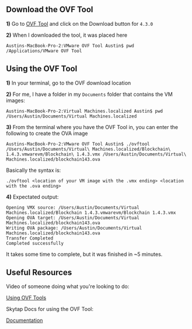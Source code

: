 Download the OVF Tool
--------------------------

**1)** Go to [OVF Tool](https://code.vmware.com/web/tool/4.3.0/ovf) and click on the Download button for `4.3.0`

**2)** When I downloaded the tool, it was placed here

```
Austins-MacBook-Pro-2:VMware OVF Tool Austin$ pwd
/Applications/VMware OVF Tool
```

Using the OVF Tool
--------------------------

**1)** In your terminal, go to the OVF download location

**2)** For me, I have a folder in my `Documents` folder that contains the VM images:

```
Austins-MacBook-Pro-2:Virtual Machines.localized Austin$ pwd
/Users/Austin/Documents/Virtual Machines.localized
```

**3)** From the terminal where you have the OVF Tool in, you can enter the following to create the OVA image

```
Austins-MacBook-Pro-2:VMware OVF Tool Austin$ ./ovftool /Users/Austin/Documents/Virtual\ Machines.localized/Blockchain\ 1.4.3.vmwarevm/Blockchain\ 1.4.3.vmx /Users/Austin/Documents/Virtual\ Machines.localized/blockchain143.ova
```

Basically the syntax is: 

```
./ovftool <location of your VM image with the .vmx ending> <location with the .ova ending>
```

**4)** Expectated output:

```
Opening VMX source: /Users/Austin/Documents/Virtual Machines.localized/Blockchain 1.4.3.vmwarevm/Blockchain 1.4.3.vmx
Opening OVA target: /Users/Austin/Documents/Virtual Machines.localized/blockchain143.ova
Writing OVA package: /Users/Austin/Documents/Virtual Machines.localized/blockchain143.ova
Transfer Completed                    
Completed successfully
```

It takes some time to complete, but it was finished in ~5 minutes. 

Useful Resources
---------------

Video of someone doing what you're looking to do: 

[Using OVF Tools](https://www.youtube.com/watch?v=3uBTGUTrOfM&t=186s)

Skytap Docs for using the OVF Tool:

[Documentation](https://help.skytap.com/Using_OVF_Converter_Tool.html)
